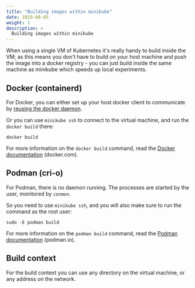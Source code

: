 ```yaml
---
title: "Building images within minikube"
date: 2019-08-05
weight: 1
description: >
  Building images within minikube
---
```


When using a single VM of Kubernetes it's really handy to build inside the VM; as this means you don't have to build on your host machine and push the image into a docker registry - you can just build inside the same machine as minikube which speeds up local experiments.

## Docker (containerd)

For Docker, you can either set up your host docker client to communicate by [reusing the docker daemon](docker_daemon.md).

Or you can use `minikube ssh` to connect to the virtual machine, and run the `docker build` there:

```shell
docker build
```

For more information on the `docker build` command, read the [Docker documentation](https://docs.docker.com/engine/reference/commandline/build/) (docker.com).

## Podman (cri-o)

For Podman, there is no daemon running. The processes are started by the user, monitored by `conmon`.

So you need to use `minikube ssh`, and you will also make sure to run the command as the root user:

```shell
sudo -E podman build
```

For more information on the `podman build` command, read the [Podman documentation](https://github.com/containers/libpod/blob/master/docs/podman-build.1.md) (podman.io).

## Build context

For the build context you can use any directory on the virtual machine, or any address on the network.
